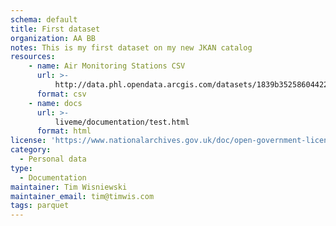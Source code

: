```yaml
---
schema: default
title: First dataset
organization: AA BB
notes: This is my first dataset on my new JKAN catalog
resources:
    - name: Air Monitoring Stations CSV
      url: >-
          http://data.phl.opendata.arcgis.com/datasets/1839b35258604422b0b520cbb668df0d_0.csv
      format: csv
    - name: docs
      url: >-
          liveme/documentation/test.html
      format: html
license: 'https://www.nationalarchives.gov.uk/doc/open-government-licence/version/3/'
category:
  - Personal data
type:
  - Documentation
maintainer: Tim Wisniewski
maintainer_email: tim@timwis.com
tags: parquet
---
```

